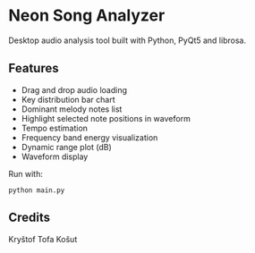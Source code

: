 # Neon Song Analyzer

Desktop audio analysis tool built with Python, PyQt5 and librosa.

## Features
- Drag and drop audio loading
- Key distribution bar chart
- Dominant melody notes list
- Highlight selected note positions in waveform
- Tempo estimation
- Frequency band energy visualization
- Dynamic range plot (dB)
- Waveform display

Run with:
```
python main.py
```

## Credits

Kryštof Tofa Košut
